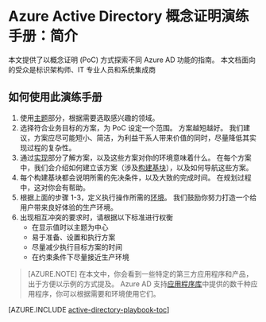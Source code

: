 <properties
    pageTitle="Azure Active Directory PoC 演练手册简介 | Azure"
    description="浏览并快速实现标识和访问管理方案"
    services="active-directory"
    keywords="azure active directory, 演练手册, 概念证明, PoC"
    documentationcenter=""
    author="dstefanMSFT"
    manager="asuthar"
    translationtype="Human Translation" />
<tags
    ms.assetid=""
    ms.service="active-directory"
    ms.workload="identity"
    ms.tgt_pltfrm="na"
    ms.devlang="na"
    ms.topic="article"
    ms.date="4/12/2017"
    wacn.date="05/02/2017"
    ms.author="dstefan"
    ms.sourcegitcommit="78da854d58905bc82228bcbff1de0fcfbc12d5ac"
    ms.openlocfilehash="a45bd676285dfa45d80e954479847e1bcacd48cd"
    ms.lasthandoff="04/22/2017" />

# <a name="azure-active-directory-proof-of-concept-playbook-introduction"></a>Azure Active Directory 概念证明演练手册：简介

本文提供了以概念证明 (PoC) 方式探索不同 Azure AD 功能的指南。 本文档面向的受众是标识架构师、IT 专业人员和系统集成商

## <a name="how-to-use-this-playbook"></a>如何使用此演练手册

1. 使用[主题](/documentation/articles/active-directory-playbook-ingredients/#theme/)部分，根据需要选取感兴趣的领域。  
2. 选择符合业务目标的方案，为 PoC 设定一个范围。 方案越短越好。 我们建议，方案应尽可能短小、简洁，为利益干系人带来价值的同时，尽量降低其实现过程的复杂性。  
3. 通过[实现](/documentation/articles/active-directory-playbook-implementation/)部分了解方案，以及这些方案对你的环境意味着什么。 在每个方案中，我们会介绍如何建立该方案（涉及[构建基块](/documentation/articles/active-directory-playbook-building-blocks/)），以及如何导航这些方案。 
4. 每个构建基块都会说明所需的先决条件，以及大致的完成时间。 在规划过程中，这对你会有帮助。 
5. 根据上面的步骤 1-3，定义执行操作所需的[环境](/documentation/articles/active-directory-playbook-ingredients/#environment/)。 我们鼓励你努力打造一个给用户带来良好体验的生产环境。 
6. 出现相互冲突的要求时，请根据以下标准进行权衡 
   - 在显示值时以主题为中心  
   - 易于准备、设置和执行方案 
   - 尽量减少执行目标方案的时间 
   - 在约束条件下尽量接近生产环境 

>[AZURE.NOTE]
> 在本文中，你会看到一些特定的第三方应用程序和产品，出于方便以示例的方式提及。 Azure AD 支持[应用程序库](https://azuremarketplace.microsoft.com/marketplace/apps/category/azure-active-directory-apps)中提供的数千种应用程序，你可以根据需要和环境使用它们。 



[AZURE.INCLUDE [active-directory-playbook-toc](../../includes/active-directory-playbook-steps.md)]

